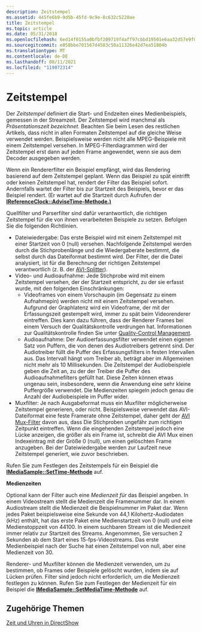 ```yaml
---
description: Zeitstempel
ms.assetid: 445fe6b9-9d5b-45fd-9c9e-8c632c5228ae
title: Zeitstempel
ms.topic: article
ms.date: 05/31/2018
ms.openlocfilehash: 6ed14f0155a0bfbf209719f4aff97cbbd19501e6aa32d57e9f0c1cbb2df0964b
ms.sourcegitcommit: e858bbe701567d4583c50a11326e42d7ea51804b
ms.translationtype: MT
ms.contentlocale: de-DE
ms.lasthandoff: 08/11/2021
ms.locfileid: "119072314"
---
```

# <a name="time-stamps"></a>Zeitstempel

Der *Zeitstempel* definiert die Start- und Endzeiten eines Medienbeispiels, gemessen in der Streamzeit. Der Zeitstempel wird manchmal als *Präsentationszeit bezeichnet.* Beachten Sie beim Lesen des restlichen Artikels, dass nicht in allen Formaten Zeitstempel auf die gleiche Weise verwendet werden. Beispielsweise werden nicht alle MPEG-Beispiele mit einem Zeitstempel versehen. In MPEG-Filterdiagrammen wird der Zeitstempel erst dann auf jeden Frame angewendet, wenn sie aus dem Decoder ausgegeben werden.

Wenn ein Rendererfilter ein Beispiel empfängt, wird das Rendering basierend auf dem Zeitstempel geplant. Wenn das Beispiel zu spät eintrifft oder keinen Zeitstempel hat, rendert der Filter das Beispiel sofort. Andernfalls wartet der Filter bis zur Startzeit des Beispiels, bevor er das Beispiel rendert. (Er wartet auf die Startzeit durch Aufrufen der [**IReferenceClock::AdviseTime-Methode.)**](/windows/desktop/api/Strmif/nf-strmif-ireferenceclock-advisetime)

Quellfilter und Parserfilter sind dafür verantwortlich, die richtigen Zeitstempel für die von ihnen verarbeiteten Beispiele zu setzen. Befolgen Sie die folgenden Richtlinien.

-   Dateiwiedergabe: Das erste Beispiel wird mit einem Zeitstempel mit einer Startzeit von 0 (null) versehen. Nachfolgende Zeitstempel werden durch die Stichprobenlänge und die Wiedergaberate bestimmt, die selbst durch das Dateiformat bestimmt wird. Der Filter, der die Datei analysiert, ist für die Berechnung der richtigen Zeitstempel verantwortlich (z. B. der [AVI-Splitter](avi-splitter-filter.md)).
-   Video- und Audioaufnahme: Jede Stichprobe wird mit einem Zeitstempel versehen, der der Startzeit entspricht, zu der sie erfasst wurde, mit den folgenden Einschränkungen:
    -   Videoframes von einem Vorschaupin (im Gegensatz zu einem Aufnahmepin) werden nicht mit einem Zeitstempel versehen. Aufgrund der Graphlatenz wird ein Videoframe, der mit der Erfassungszeit gestempelt wird, immer zu spät beim Videorenderer eintreffen. Dies kann dazu führen, dass der Renderer Frames bei einem Versuch der Qualitätskontrolle verdrungen hat. Informationen zur Qualitätskontrolle finden Sie unter [Quality-Control Management](quality-control-management.md).
    -   Audioaufnahme: Der Audioerfassungsfilter verwendet einen eigenen Satz von Puffern, die von denen des Audiotreibers getrennt sind. Der Audiotreiber füllt die Puffer des Erfassungsfilters in festen Intervallen aus. Das Intervall hängt vom Treiber ab, beträgt aber im Allgemeinen nicht mehr als 10 Millisekunden. Die Zeitstempel der Audiobeispiele geben die Zeit an, zu der der Treiber die Puffer des Audioaufnahmefilters gefüllt hat. Diese Zeiten können etwas ungenau sein, insbesondere, wenn die Anwendung eine sehr kleine Puffergröße verwendet. Die Medienzeiten spiegeln jedoch genau die Anzahl der Audiobeispiele im Puffer wider.
-   Muxfilter: Je nach Ausgabeformat muss ein Muxfilter möglicherweise Zeitstempel generieren, oder nicht. Beispielsweise verwendet das AVI-Dateiformat eine feste Framerate ohne Zeitstempel, daher geht der [AVI Mux-Filter](avi-mux-filter.md) davon aus, dass Die Stichproben ungefähr zum richtigen Zeitpunkt eintreffen. Wenn die eingehenden Zeitstempel jedoch eine Lücke anzeigen, die größer als ein Frame ist, schreibt die AVI Mux einen Indexeintrag mit der Größe 0 (null), um einen gelöschten Frame anzugeben. Bei der Dateiwiedergabe werden zur Laufzeit neue Zeitstempel generiert, wie zuvor beschrieben.

Rufen Sie zum Festlegen des Zeitstempels für ein Beispiel die [**IMediaSample::SetTime-Methode**](/windows/desktop/api/Strmif/nf-strmif-imediasample-settime) auf.

**Medienzeiten**

Optional kann der Filter auch eine *Medienzeit für* das Beispiel angeben. In einem Videostream stellt die Medienzeit die Framenummer dar. In einem Audiostream stellt die Medienzeit die Beispielnummer im Paket dar. Wenn jedes Paket beispielsweise eine Sekunde von 44,1 Kilohertz-Audiodaten (kHz) enthält, hat das erste Paket eine Medienstartzeit von 0 (null) und eine Medienstoppzeit von 44100. In einem suchbaren Stream ist die Medienzeit immer relativ zur Startzeit des Streams. Angenommen, Sie versuchen 2 Sekunden ab dem Start eines 15-fps-Videostreams. Das erste Medienbeispiel nach der Suche hat einen Zeitstempel von null, aber eine Medienzeit von 30.

Renderer- und Muxfilter können die Medienzeit verwenden, um zu bestimmen, ob Frames oder Beispiele gelöscht wurden, indem sie auf Lücken prüfen. Filter sind jedoch nicht erforderlich, um die Medienzeit festlegen zu können. Rufen Sie zum Festlegen der Medienzeit für ein Beispiel die [**IMediaSample::SetMediaTime-Methode**](/windows/desktop/api/Strmif/nf-strmif-imediasample-setmediatime) auf.

## <a name="related-topics"></a>Zugehörige Themen

<dl> <dt>

[Zeit und Uhren in DirectShow](time-and-clocks-in-directshow.md)
</dt> </dl>

 

 



